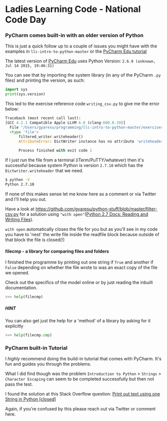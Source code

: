 # Ladies Learning Code - National Code Day

### PyCharm comes built-in with an older version of Python

This is just a quick follow up to a couple of issues you might have with the examples in `llc-intro-to-python-master` or the [PyCharm Edu tutorial][pc]

The latest version of [PyCharm Edu][pc] uses Python Version: `2.6.9 (unknown, Jul 14 2015, 19:46:31) `

You can see that by importing the system library (in any of the PyCharm `.py` files) and printing the version, as such:

```python
import sys
print(sys.version)
```

This led to the exercise reference code `writing_csv.py` to give me the error below:

```python
Traceback (most recent call last):
[GCC 4.2.1 Compatible Apple LLVM 6.0 (clang-600.0.39)]
  File "/Users/gyaresu/programming/llc-intro-to-python-master/exercises/writing-example.py", line 24, in <module>
  <type 'file'>
      filtered_writer.writeheader()
      AttributeError: DictWriter instance has no attribute 'writeheader'
      
      Process finished with exit code 1
```

If I just run the file from a terminal (iTerm/PuTTY/whatever) then it's successful because system Python is version `2.7.10` which has the `Dictwriter.writeheader` that we need.

```bash
$ python -V
Python 2.7.10
```


If none of this makes sense let me know here as a comment or via Twitter and I'll help you out.

Have a look at https://github.com/gyaresu/python-stuff/blob/master/filter-csv.py for a solution using `"with open"`([Python 2.7 Docs: Reading and Writing Files][rw]). 

`with open` automatically closes the file for you but as you'll see in my code you have to 'nest' the write file inside the readfile block because outside of that block the file is closed(!)

#### filecmp - a library for comparing files and folders

I finished the programme by printing out one string if `True` and another if `False` depending on whether the file wrote to was an exact copy of the file we opened.

Check out the specifics of the model online or by just reading the inbuilt documentation. 
```python
>>> help(filecmp)
```

##### HINT

You can also get just the help for a 'method' of a library by asking for it explicitly

```python
>>> help(filecmp.cmp)
```

### PyCharm built-in Tutorial

I _highly_ recommend doing the build-in tutorial that comes with PyCharm. It's fun and guides you through the problems.

What I did find though was the problem `Introduction to Python` > `Strings` > `Character Escaping` can seem to be completed successfully but then not pass the test.

I found the solution at this Stack Overflow question: [Print out text using one String in Python [closed]][so]

Again, if you're confused by this please reach out via Twitter or comment here.

[pc]:       https://www.jetbrains.com/pycharm-edu
[so]:       http://stackoverflow.com/questions/27464503/print-out-text-using-one-string-in-python
[rw]:       https://docs.python.org/2/tutorial/inputoutput.html#reading-and-writing-files
